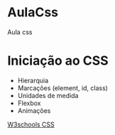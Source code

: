 # AulaCss
Aula css

# Iniciação ao CSS
- Hierarquia
- Marcações (element, id, class) 
- Unidades de medida
- Flexbox
- Animações

[W3schools CSS](https://www.w3schools.com/css/default.asp)
